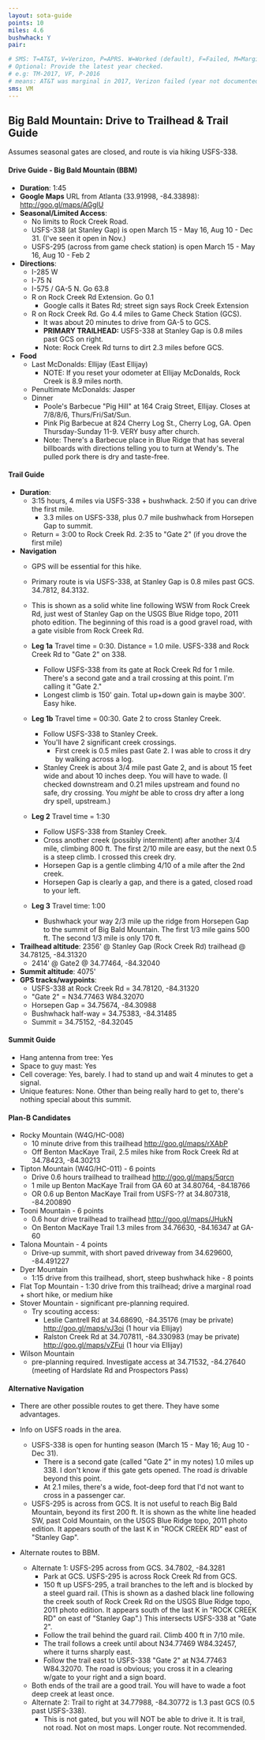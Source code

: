 ```yaml
---
layout: sota-guide
points: 10
miles: 4.6
bushwhack: Y
pair: 

# SMS: T=AT&T, V=Verizon, P=APRS. W=Worked (default), F=Failed, M=Marginal (some failed).
# Optional: Provide the latest year checked.
# e.g: TM-2017, VF, P-2016
# means: AT&T was marginal in 2017, Verizon failed (year not documented), APRS worked in 2016.
sms: VM
---
```

Big Bald Mountain: Drive to Trailhead & Trail Guide
--------------------------------------------------------
Assumes seasonal gates are closed, and route is via hiking USFS-338.
#### Drive Guide - Big Bald Mountain (BBM)
* **Duration**: 1:45
* **Google Maps** URL from Atlanta (33.91998, -84.33898): http://goo.gl/maps/AGglU
* **Seasonal/Limited Access**: 
    * No limits to Rock Creek Road.
    * USFS-338 (at Stanley Gap) is open March 15 - May 16, Aug 10 - Dec 31. (I've seen it open in Nov.)
    * USFS-295 (across from game check station) is open March 15 - May 16, Aug 10 - Feb 2
* **Directions**:
    * I-285 W
    * I-75 N
    * I-575 / GA-5 N.  Go 63.8
    * R on Rock Creek Rd Extension. Go 0.1
        * Google calls it Bates Rd; street sign says Rock Creek Extension
    * R on Rock Creek Rd.  Go 4.4 miles to Game Check Station (GCS).
        * It was about 20 minutes to drive from GA-5 to GCS.
        * **PRIMARY TRAILHEAD:** USFS-338 at Stanley Gap is 0.8 miles past GCS on right.
        * Note: Rock Creek Rd turns to dirt 2.3 miles before GCS.
* **Food**
    * Last McDonalds: Ellijay (East Ellijay)
        * NOTE: If you reset your odometer at Ellijay McDonalds, Rock Creek is 8.9 miles north.
    * Penultimate McDonalds: Jasper
    * Dinner
        * Poole's Barbecue "Pig Hill" at 164 Craig Street, Ellijay. Closes at 7/8/8/6, Thurs/Fri/Sat/Sun.
        * Pink Pig Barbecue at 824 Cherry Log St., Cherry Log, GA.  Open Thursday-Sunday 11-9.  VERY busy after church.
        * Note: There's a Barbecue place in Blue Ridge that has several billboards with directions telling you to turn at Wendy's. The pulled pork there is dry and taste-free.

#### Trail Guide

* **Duration**: 
    * 3:15 hours, 4 miles via USFS-338 + bushwhack.  2:50 if you can drive the first mile.
        * 3.3 miles on USFS-338, plus 0.7 mile bushwhack from Horsepen Gap to summit.
    * Return = 3:00 to Rock Creek Rd.  2:35 to "Gate 2" (if you drove the first mile)
* **Navigation** 
    * GPS will be essential for this hike.
    * Primary route is via USFS-338, at Stanley Gap is 0.8 miles past GCS. 34.7812, 84.3132.
    * This is shown as a solid white line following WSW from Rock Creek Rd, just west of Stanley Gap on the USGS Blue Ridge topo, 2011 photo edition.  The beginning of this road is a good gravel road, with a gate visible from Rock Creek Rd.

    * **Leg 1a** Travel time = 0:30. Distance = 1.0 mile. USFS-338 and Rock Creek Rd to "Gate 2" on 338.
        * Follow USFS-338 from its gate at Rock Creek Rd for 1 mile.  There's a second gate and a trail crossing at this point.  I'm calling it "Gate 2."
        * Longest climb is 150' gain. Total up+down gain is maybe 300'. Easy hike.
    * **Leg 1b** Travel time = 00:30. Gate 2 to cross Stanley Creek.
        * Follow USFS-338 to Stanley Creek.
        * You'll have 2 significant creek crossings.
            * First creek is 0.5 miles past Gate 2. I was able to cross it dry by walking across a log.
        * Stanley Creek is about 3/4 mile past Gate 2, and is about 15 feet wide and about 10 inches deep.  You will have to wade.  (I checked downstream and 0.21 miles upstream and found no safe, dry crossing.  You *might* be able to cross dry after a long dry spell, upstream.)      
    * **Leg 2** Travel time = 1:30
        * Follow USFS-338 from Stanley Creek.
        * Cross another creek (possibly intermittent) after another 3/4 mile, climbing 800 ft.  The first 2/10 mile are easy, but the next 0.5 is a steep climb.  I crossed this creek dry.
        * Horsepen Gap is a gentle climbing 4/10 of a mile after the 2nd creek.
        * Horsepen Gap is clearly a gap, and there is a gated, closed road to your left.
     * **Leg 3** Travel time: 1:00
        * Bushwhack your way 2/3 mile up the ridge from Horsepen Gap to the summit of Big Bald Mountain.  The first 1/3 mile gains 500 ft.  The second 1/3 mile is only 170 ft.
* **Trailhead altitude**: 2356' @ Stanley Gap (Rock Creek Rd) trailhead @ 34.78125, -84.31320
    * 2414' @ Gate2 @ 34.77464, -84.32040
* **Summit altitude**: 4075'
* **GPS tracks/waypoints**:
    * USFS-338 at Rock Creek Rd = 34.78120, -84.31320
    * "Gate 2" = N34.77463 W84.32070
    * Horsepen Gap = 34.75674, -84.30988
    * Bushwhack half-way = 34.75383, -84.31485
    * Summit = 34.75152, -84.32045

#### Summit Guide

* Hang antenna from tree: Yes
* Space to guy mast: Yes
* Cell coverage: Yes, barely.  I had to stand up and wait 4 minutes to get a signal.
* Unique features: None.  Other than being really hard to get to, there's nothing special about this summit.

#### Plan-B Candidates

* Rocky Mountain (W4G/HC-008)
    * 10 minute drive from this trailhead http://goo.gl/maps/rXAbP
    * Off Benton MacKaye Trail, 2.5 miles hike from Rock Creek Rd at 34.78423, -84.30213 
* Tipton Mountain (W4G/HC-011) - 6 points
    * Drive 0.6 hours trailhead to trailhead http://goo.gl/maps/5qrcn
    * 1 mile up Benton MacKaye Trail from GA 60 at 34.80764, -84.18766
    * OR 0.6 up Benton MacKaye Trail from USFS-?? at 34.807318, -84.200890
* Tooni Mountain - 6 points
    * 0.6 hour drive trailhead to trailhead http://goo.gl/maps/JHukN
    * On Benton MacKaye Trail 1.3 miles from 34.76630, -84.16347 at GA-60
* Talona Mountain - 4 points
    * Drive-up summit, with short paved driveway from 34.629600, -84.491227
* Dyer Mountain
     * 1:15 drive from this trailhead, short, steep bushwhack hike - 8 points
* Flat Top Mountain - 1:30 drive from this trailhead; drive a marginal road + short hike, or medium hike
* Stover Mountain - significant pre-planning required.
    * Try scouting access:
        * Leslie Cantrell Rd at 34.68690, -84.35176 (may be private) http://goo.gl/maps/vJ3oi (1 hour via Ellijay)
        * Ralston Creek Rd at 34.707811, -84.330983 (may be private) http://goo.gl/maps/vZFui (1 hour via Ellijay)
* Wilson Mountain
    * pre-planning required.  Investigate access at 34.71532, -84.27640 (meeting of Hardslate Rd and Prospectors Pass)

#### Alternative Navigation
* There are other possible routes to get there.  They have some advantages.
* Info on USFS roads in the area.
    * USFS-338 is open for hunting season (March 15 - May 16; Aug 10 - Dec 31).
        * There is a second gate (called "Gate 2" in my notes) 1.0 miles up 338.  I don't know if this gate gets opened.  The road *is* drivable beyond this point.
        * At 2.1 miles, there's a wide, foot-deep ford that I'd not want to cross in a passenger car.
    * USFS-295 is across from GCS.  It is not useful to reach Big Bald Mountain, beyond its first 200 ft. It is shown as the white line headed SW, past Cold Mountain, on the USGS Blue Ridge topo, 2011 photo edition. It appears south of the last K in "ROCK CREEK RD" east of "Stanley Gap".

* Alternate routes to BBM.
    * Alternate 1: USFS-295 across from GCS. 34.7802, -84.3281
        * Park at GCS.  USFS-295 is across Rock Creek Rd from GCS.
        * 150 ft up USFS-295, a trail branches to the left and is blocked by a steel guard rail.  (This is shown as a dashed black line following the creek south of Rock Creek Rd on the USGS Blue Ridge topo, 2011 photo edition. It appears south of the last K in "ROCK CREEK RD" on east of "Stanley Gap".)  This intersects USFS-338 at "Gate 2".
        * Follow the trail behind the guard rail.  Climb 400 ft in 7/10 mile.
        * The trail follows a creek until about N34.77469 W84.32457, where it turns sharply east.
        * Follow the trail east to USFS-338 "Gate 2" at N34.77463 W84.32070.  The road is obvious; you cross it in a clearing w/gate to your right and a sign board.
    * Both ends of the trail are a good trail.  You will have to wade a foot deep creek at least once.
    * Alternate 2: Trail to right at 34.77988, -84.30772 is 1.3 past GCS (0.5 past USFS-338).
        * This is not gated, but you will NOT be able to drive it.  It is trail, not road.  Not on most maps.  Longer route.  Not recommended.
